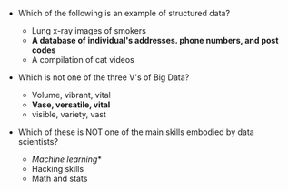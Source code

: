 - Which of the following is an example of structured data?
  - Lung x-ray images of smokers
  - **A database of individual's addresses. phone numbers, and post codes**
  - A compilation of cat videos

- Which is not one of the three V's of Big Data?
  - Volume, vibrant, vital
  - **Vase, versatile, vital**
  - visible, variety, vast

- Which of these is NOT one of the main skills embodied by data scientists?
  - *Machine learning**
  - Hacking skills
  - Math and stats

